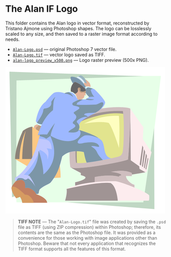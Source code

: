 # The Alan IF Logo

This folder contains the Alan logo in vector format, reconstructed by Tristano Ajmone using Photoshop shapes. The logo can be losslessly scaled to any size, and then saved to a raster image format according to needs.

- [`Alan-Logo.psd`][Logo PSD] — original Photoshop 7 vector file.
- [`Alan-Logo.tif`][Logo TIFF] — vector logo saved as TIFF.
- [`alan-logo_preview_x500.png`][Logo x500] — Logo raster preview (500x PNG).

![Alan Logo][Logo x500]

> __TIFF NOTE__ — The "`Alan-Logo.tif`" file was created by saving the `.psd` file as TIFF (using ZIP compression) within Photoshop; therefore, its contents are the same as the Photoshop file. It was provided as a convenience for those working with image applications other than Photoshop. Beware that not every application that recognizes the TIFF format supports all the features of this format.

<!-----------------------------------------------------------------------------
                               REFERENCE LINKS                                
------------------------------------------------------------------------------>

[Logo PSD]:  ./Alan-Logo.psd "Alan Logo in PSD file format"
[Logo TIFF]: ./Alan-Logo.tif "Alan Logo in TIFF file format"
[Logo x500]: ./alan-logo_preview_x500.png "Alan Logo preview (PNG 500x458 px)"

<!-- EOF -->